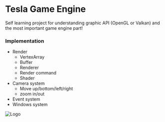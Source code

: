 # Tesla Game Engine
Self learning project for understanding graphic API (OpenGL or Valkan) and the most important game engine part!

### Implementation
* Render
  * VertexArray
  * Buffer
  * Renderer
  * Render command
  * Shader
* Camera system
  * Move up/bottom/left/right
  * zoom in/out
* Event system
* Windows system
 


![Logo](https://github.com/ltp19930730/Tesla/assets/15324716/ff3f8118-f130-4e41-89cd-f217918b71ef)
